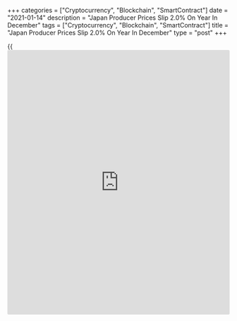 +++
categories = ["Cryptocurrency", "Blockchain", "SmartContract"]
date = "2021-01-14"
description = "Japan Producer Prices Slip 2.0% On Year In December"
tags = ["Cryptocurrency", "Blockchain", "SmartContract"]
title = "Japan Producer Prices Slip 2.0% On Year In December"
type = "post"
+++

{{<iframe id="large-banner" src="https://www.bounty.group/#slide=24.0" width="100%" height="600" scrolling="no" style="border: 0px solid rgb(216, 221, 230); border-radius: 3px;">}}

Producer prices in Japan were down 2.0 percent on year in December, the
Bank of Japan said on Thursday.

That beat expectations for a decline of 2.2 percent, which would have
been unchanged from the November reading.

On a monthly basis, producer prices added 0.5 percent - again exceeding
expectations for an increase of 0.2 percent following the flat reading a
month earlier.

Export prices were up 0.8 percent on month and down 1.3 percent on year
on a yen basis, the bank said, while import prices rose 1.9 percent on
month and fell 9.8 percent on year.

For comments and feedback [contact](https://www.playgroundfx.com/contact/): editorial@rtt[news](https://www.letsplayfx.com/blog/forex-news-website/).com

[Economic News][1]

 **What parts of the world are seeing the best (and worst) economic
performances lately? Click[here][2] to check out our [Econ Scorecard][2]
and find out! See up-to-the-moment [ranking](https://www.playgroundfx.com/blog/crypto-exchange-ranking/)s for the best and worst
performers in [GDP][2], [unemployment rate][3], [inflation][4] and much
more.**

   1. www.rtt[news](https://www.letsplayfx.com/blog/forex-news-website/).com/Content/EconomicNews.aspx
   2. www.rtt[news](https://www.letsplayfx.com/blog/forex-news-website/).com/economic-scorecard/world-rank/GDP/highest-performance.aspx
   3. www.rtt[news](https://www.letsplayfx.com/blog/forex-news-website/).com/economic-scorecard/world-rank/unemployment-rate/lowest-performance.aspx
   4. www.rtt[news](https://www.letsplayfx.com/blog/forex-news-website/).com/economic-scorecard/world-rank/CPI/highest-performance.aspx